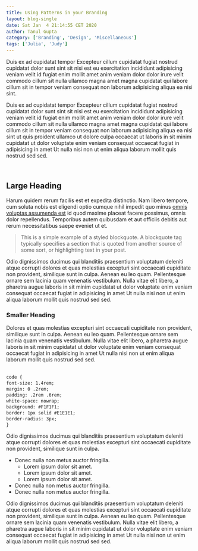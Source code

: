 ```yaml
---
title: Using Patterns in your Branding
layout: blog-single
date: Sat Jan  4 21:14:55 CET 2020
author: Tanul Gupta
category: ['Branding', 'Design', 'Miscellaneous']
tags: ['Julia', 'Judy']
---
```



<p class="lead">Duis ex ad cupidatat tempor Excepteur cillum cupidatat fugiat nostrud cupidatat dolor sunt sint sit nisi est eu exercitation incididunt adipisicing veniam velit id fugiat enim mollit amet anim veniam dolor dolor irure velit commodo cillum sit nulla ullamco magna amet magna cupidatat qui labore cillum sit in tempor veniam consequat non laborum adipisicing aliqua ea nisi sint.</p>

<p>Duis ex ad cupidatat tempor Excepteur cillum cupidatat fugiat nostrud cupidatat dolor sunt sint sit nisi est eu exercitation incididunt adipisicing veniam velit id fugiat enim mollit amet anim veniam dolor dolor irure velit commodo cillum sit nulla ullamco magna amet magna cupidatat qui labore cillum sit in tempor veniam consequat non laborum adipisicing aliqua ea nisi sint ut quis proident ullamco ut dolore culpa occaecat ut laboris in sit minim cupidatat ut dolor voluptate enim veniam consequat occaecat fugiat in adipisicing in amet Ut nulla nisi non ut enim aliqua laborum mollit quis nostrud sed sed.
</p>

<p>
<img src="/assets/images/wheel-1000.jpg" 
     srcset="/assets/images/wheel-2000.jpg 2000w, 
        /assets/images/wheel-1000.jpg 1000w, 
        /assets/images/wheel-500.jpg 500w" 
     sizes="(max-width: 2000px) 100vw, 2000px" alt="">
</p>

<h2>Large Heading</h2>

<p>Harum quidem rerum facilis est et expedita distinctio. Nam libero tempore, cum soluta nobis est eligendi optio cumque nihil impedit quo minus <a href="http://#">omnis voluptas assumenda est</a> id quod maxime placeat facere possimus, omnis dolor repellendus. Temporibus autem quibusdam et aut officiis debitis aut rerum necessitatibus saepe eveniet ut et.</p>

<blockquote><p>This is a simple example of a styled blockquote. A blockquote tag typically specifies a section that is quoted from another source of some sort, or highlighting text in your post.</p></blockquote>

<p>Odio dignissimos ducimus qui blanditiis praesentium voluptatum deleniti atque corrupti dolores et quas molestias excepturi sint occaecati cupiditate non provident, similique sunt in culpa. Aenean eu leo quam. Pellentesque ornare sem lacinia quam venenatis vestibulum. Nulla vitae elit libero, a pharetra augue laboris in sit minim cupidatat ut dolor voluptate enim veniam consequat occaecat fugiat in adipisicing in amet Ut nulla nisi non ut enim aliqua laborum mollit quis nostrud sed sed.</p>

<h3>Smaller Heading</h3>

<p>Dolores et quas molestias excepturi sint occaecati cupiditate non provident, similique sunt in culpa. Aenean eu leo quam. Pellentesque ornare sem lacinia quam venenatis vestibulum. Nulla vitae elit libero, a pharetra augue laboris in sit minim cupidatat ut dolor voluptate enim veniam consequat occaecat fugiat in adipisicing in amet Ut nulla nisi non ut enim aliqua laborum mollit quis nostrud sed sed.

<pre><code>
code {
font-size: 1.4rem;
margin: 0 .2rem;
padding: .2rem .6rem;
white-space: nowrap;
background: #F1F1F1;
border: 1px solid #E1E1E1;	
border-radius: 3px;
}
</code></pre>

<p>Odio dignissimos ducimus qui blanditiis praesentium voluptatum deleniti atque corrupti dolores et quas molestias excepturi sint occaecati cupiditate non provident, similique sunt in culpa.</p>

<ul>
    <li>Donec nulla non metus auctor fringilla.
        <ul>
            <li>Lorem ipsum dolor sit amet.</li>
            <li>Lorem ipsum dolor sit amet.</li>
            <li>Lorem ipsum dolor sit amet.</li>
        </ul>
    </li>
    <li>Donec nulla non metus auctor fringilla.</li>
    <li>Donec nulla non metus auctor fringilla.</li>
</ul>

<p>Odio dignissimos ducimus qui blanditiis praesentium voluptatum deleniti atque corrupti dolores et quas molestias excepturi sint occaecati cupiditate non provident, similique sunt in culpa. Aenean eu leo quam. Pellentesque ornare sem lacinia quam venenatis vestibulum. Nulla vitae elit libero, a pharetra augue laboris in sit minim cupidatat ut dolor voluptate enim veniam consequat occaecat fugiat in adipisicing in amet Ut nulla nisi non ut enim aliqua laborum mollit quis nostrud sed sed.</p>



